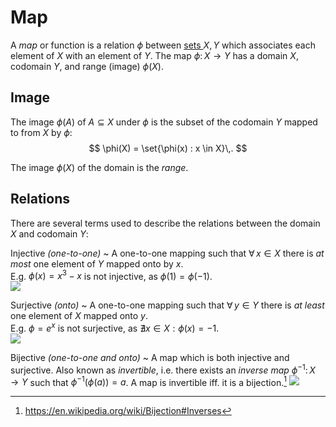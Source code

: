 Map
===
A *map* or function is a relation $\phi$ between [sets
](set.md) $X,Y$ which associates each element of $X$ with an element of $Y$.
The map $\phi\colon X \rightarrow Y$ has a domain $X$, codomain $Y$, and range (image) $\phi(X)$. 

Image
-----
The image $\phi(A)$ of $A\subseteq X$ under $\phi$ is the subset of the codomain $Y$ mapped to from $X$ by $\phi$:
$$
\phi(X) = \set{\phi(x) : x \in X}\,.
$$

The image $\phi(X)$ of the domain is the *range*.

Relations
---------
There are several terms used to describe the relations between the domain $X$ and codomain $Y$:

Injective *(one-to-one)*
 ~ A one-to-one mapping such that $\forall\, x\in X$ there is *at most* one element of $Y$ mapped onto by $x$.  
 E.g. $\phi(x)=x^3-x$ is not injective, as $\phi(1) = \phi(-1)$.  
 ![](https://upload.wikimedia.org/wikipedia/commons/thumb/0/02/Injection.svg/200px-Injection.svg.png)
 
Surjective *(onto)*
 ~ A one-to-one mapping such that $\forall\, y\in Y$ there is *at least* one element of $X$ mapped onto $y$.  
 E.g. $\phi=e^x$ is not surjective, as $\nexists x\in X:\phi(x)=-1$.  
 ![](https://upload.wikimedia.org/wikipedia/commons/thumb/6/6c/Surjection.svg/200px-Surjection.svg.png)

Bijective *(one-to-one and onto)*
 ~ A map which is both injective and surjective. Also known as *invertible*, i.e. there exists an *inverse map* $\phi^{-1}\colon X\rightarrow Y$ such that $\phi^{-1}(\phi(a)) = a$. A map is invertible iff. it is a bijection.[^invertible.iff]
 ![](https://upload.wikimedia.org/wikipedia/commons/thumb/a/a5/Bijection.svg/200px-Bijection.svg.png)
 
[^invertible.iff]: https://en.wikipedia.org/wiki/Bijection#Inverses